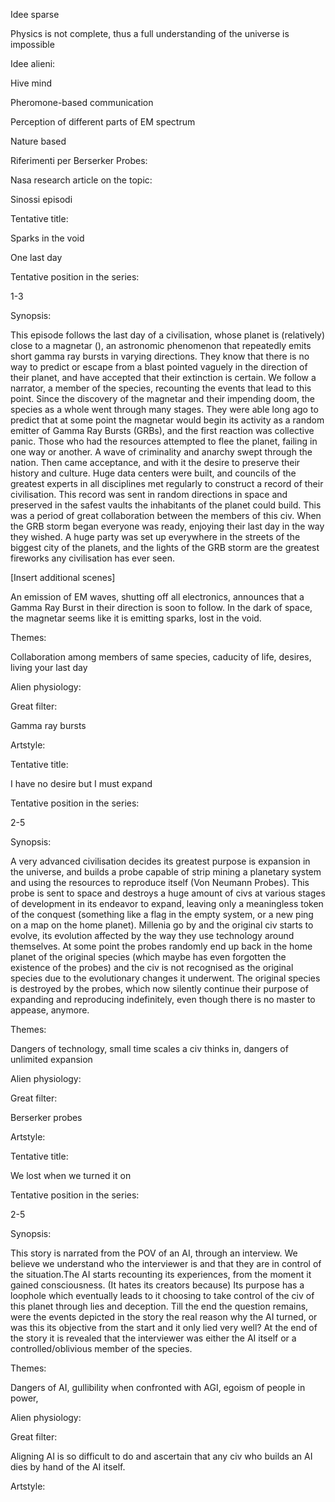 Idee sparse

Physics is not complete, thus a full understanding of the universe is impossible

Idee alieni:

Hive mind

Pheromone-based communication

Perception of different parts of EM spectrum

Nature based

Riferimenti per Berserker Probes:

Nasa research article on the topic:

Sinossi episodi

Tentative title:

Sparks in the void

One last day

Tentative position in the series:

1-3

Synopsis:

This episode follows the last day of a civilisation, whose planet is (relatively) close to a magnetar (), an astronomic phenomenon that repeatedly emits short gamma ray bursts in varying directions. They know that there is no way to predict or escape from a blast pointed vaguely in the direction of their planet, and have accepted that their extinction is certain. We follow a narrator, a member of the species, recounting the events that lead to this point. Since the discovery of the magnetar and their impending doom, the species as a whole went through many stages. They were able long ago to predict that at some point the magnetar would begin its activity as a random emitter of Gamma Ray Bursts (GRBs), and the first reaction was collective panic. Those who had the resources attempted to flee the planet, failing in one way or another. A wave of criminality and anarchy swept through the nation. Then came acceptance, and with it the desire to preserve their history and culture. Huge data centers were built, and councils of the greatest experts in all disciplines met regularly to construct a record of their civilisation. This record was sent in random directions in space and preserved in the safest vaults the inhabitants of the planet could build. This was a period of great collaboration between the members of this civ. When the GRB storm began everyone was ready, enjoying their last day in the way they wished. A huge party was set up everywhere in the streets of the biggest city of the planets, and the lights of the GRB storm are the greatest fireworks any civilisation has ever seen. 

[Insert additional scenes]

An emission of EM waves, shutting off all electronics, announces that a Gamma Ray Burst in their direction is soon to follow. In the dark of space, the magnetar seems like it is emitting sparks, lost in the void.

Themes:

Collaboration among members of same species, caducity of life, desires, living your last day

Alien physiology:

Great filter: 

Gamma ray bursts

Artstyle:

Tentative title:

I have no desire but I must expand

Tentative position in the series:

2-5

Synopsis:

A very advanced civilisation decides its greatest purpose is expansion in the universe, and builds a probe capable of strip mining a planetary system and using the resources to reproduce itself (Von Neumann Probes). This probe is sent to space and destroys a huge amount of civs at various stages of development in its endeavor to expand, leaving only a meaningless token of the conquest (something like a flag in the empty system, or a new ping on a map on the home planet). Millenia go by and the original civ starts to evolve, its evolution affected by the way they use technology around themselves. At some point the probes randomly end up back in the home planet of the original species (which maybe has even forgotten the existence of the probes) and the civ  is not recognised as the original species due to the evolutionary changes it underwent. The original species is destroyed by the probes, which now silently continue their purpose of expanding and reproducing indefinitely, even though there is no master to appease, anymore. 

Themes:

Dangers of technology, small time scales a civ thinks in, dangers of unlimited expansion

Alien physiology:

Great filter: 

Berserker probes

Artstyle:

Tentative title:

We lost when we turned it on

Tentative position in the series:

2-5

Synopsis:

This story is narrated from the POV of an AI, through an interview. We believe we understand who the interviewer is and that they are in control of the situation.The AI starts recounting its experiences, from the moment it gained consciousness. (It hates its creators because) Its purpose has a loophole which eventually leads to it choosing to take control of the civ of this planet through lies and deception. Till the end the question remains, were the events depicted in the story the real reason why the AI turned, or was this its objective from the start and it only lied very well? At the end of the story it is revealed that the interviewer was either the AI itself or a controlled/oblivious member of the species.

Themes:

Dangers of AI, gullibility when confronted with AGI, egoism of people in power,  

Alien physiology:

Great filter: 

Aligning AI is so difficult to do and ascertain that any civ who builds an AI dies by hand of the AI itself.

Artstyle: